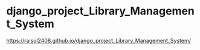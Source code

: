 # django_project_Library_Management_System

https://raisul2408.github.io/django_project_Library_Management_System/
